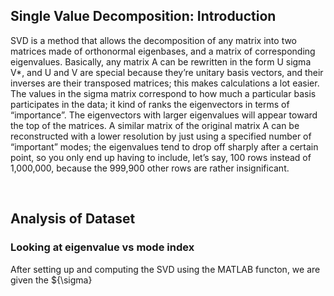 <h2> Single Value Decomposition: Introduction </h2>
<p> SVD is a method that allows the decomposition of any matrix into two matrices made of orthonormal eigenbases, and a matrix of corresponding eigenvalues. Basically, any matrix A can be rewritten in the form U sigma V*, and U and V are special because they’re unitary basis vectors, and their inverses are their transposed matrices; this makes calculations a lot easier. The values in the sigma matrix correspond to how much a particular basis participates in the data; it kind of ranks the eigenvectors in terms of “importance”. The eigenvectors with larger eigenvalues will appear toward the top of the matrices. A similar matrix of the original matrix A can be reconstructed with a lower resolution by just using a specified number of “important” modes; the eigenvalues tend to drop off sharply after a certain point, so you only end up having to include, let’s say, 100 rows instead of 1,000,000, because the 999,900 other rows are rather insignificant.</p> <br>


<h2> Analysis of Dataset </h2>
<h3> Looking at eigenvalue vs mode index </h3>
<p> After setting up and computing the SVD using the MATLAB functon, we are given the ${\sigma} 